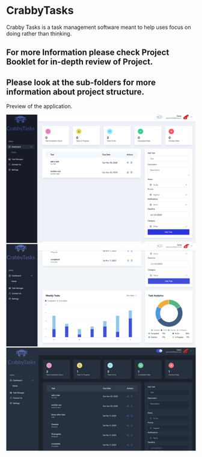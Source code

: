 # CrabbyTasks
Crabby Tasks is a task management software meant to help uses focus on doing
rather than thinking.

## For more Information please check Project Booklet for in-depth review of Project.

## Please look at the sub-folders for more information about project structure.

Preview of the application.

![Homepage](./docs/HomePage.png)
![ExtendedHome](./docs/HomePageExtended.png)
![Dark](./docs/DarkMode.png)
